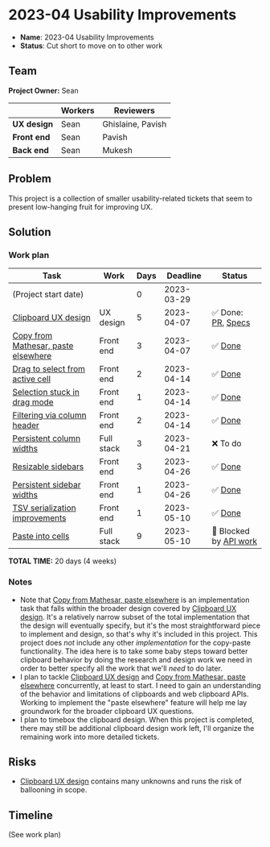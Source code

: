 # 2023-04 Usability Improvements

- **Name**: 2023-04 Usability Improvements
- **Status**: Cut short to move on to other work

## Team

**Project Owner:**  Sean 

|               | Workers | Reviewers         |
| --            | --      | --                |
| **UX design** | Sean    | Ghislaine, Pavish |
| **Front end** | Sean    | Pavish            |
| **Back end**  | Sean    | Mukesh            |

## Problem

This project is a collection of smaller usability-related tickets that seem to present low-hanging fruit for improving UX.

## Solution

### Work plan

| Task                                        | Work       | Days | Deadline   | Status |
| --                                          | --         | --   | --         | --     |
| (Project start date)                        |            | 0    | 2023-03-29 |    |
| [Clipboard UX design][2377]                 | UX design  | 5    | 2023-04-07 | ✅ Done: [PR][w-90], [Specs][spec] |
| [Copy from Mathesar, paste elsewhere][1688] | Front end  | 3    | 2023-04-07 | ✅ [Done][2773] |
| [Drag to select from active cell][1885]     | Front end  | 2    | 2023-04-14 | ✅ [Done][2792] |
| [Selection stuck in drag mode][1917]        | Front end  | 1    | 2023-04-14 | ✅ [Done][1917-done] |
| [Filtering via column header][2232]         | Front end  | 2    | 2023-04-14 | ✅ [Done][2782] |
| [Persistent column widths][1421]            | Full stack | 3    | 2023-04-21 | ❌ To do |
| [Resizable sidebars][2362]                  | Front end  | 3    | 2023-04-26 | ✅ [Done][2808] |
| [Persistent sidebar widths][2387]           | Front end  | 1    | 2023-04-26 | ✅ [Done][2808] |
| [TSV serialization improvements][2811]      | Front end  | 1    | 2023-05-10 | ✅ [Done][2867] |
| [Paste into cells][2812]                    | Full stack | 9    | 2023-05-10 | 🛑 Blocked by [API work][2844] |

**TOTAL TIME:**  20 days (4 weeks)

### Notes

- Note that [Copy from Mathesar, paste elsewhere][1688] is an implementation task that falls within the broader design covered by [Clipboard UX design][2377]. It's a relatively narrow subset of the total implementation that the design will eventually specify, but it's the most straightforward piece to implement and design, so that's why it's included in this project. This project does _not_ include any other _implementation_ for the copy-paste functionality. The idea here is to take some baby steps toward better clipboard behavior by doing the research and design work we need in order to better specify all the work that we'll _need_ to do later.
- I plan to tackle [Clipboard UX design][2377] and [Copy from Mathesar, paste elsewhere][1688] concurrently, at least to start. I need to gain an understanding of the behavior and limitations of clipboards and web clipboard APIs. Working to implement the "paste elsewhere" feature will help me lay groundwork for the broader clipboard UX questions.
- I plan to timebox the clipboard design. When this project is completed, there may still be additional clipboard design work left, I'll organize the remaining work into more detailed tickets.

## Risks

- [Clipboard UX design][2377] contains many unknowns and runs the risk of ballooning in scope.

## Timeline

(See work plan)

[1421]: https://github.com/mathesar-foundation/mathesar/issues/1421
[1688]: https://github.com/mathesar-foundation/mathesar/issues/1688
[1885]: https://github.com/mathesar-foundation/mathesar/issues/1885
[1917-done]: https://github.com/mathesar-foundation/mathesar/issues/1917#issuecomment-1505572348
[1917]: https://github.com/mathesar-foundation/mathesar/issues/1917
[2232]: https://github.com/mathesar-foundation/mathesar/issues/2232
[2362]: https://github.com/mathesar-foundation/mathesar/issues/2362
[2377]: https://github.com/mathesar-foundation/mathesar/issues/2377
[2387]: https://github.com/mathesar-foundation/mathesar/issues/2387
[2773]: https://github.com/mathesar-foundation/mathesar/pull/2773
[2782]: https://github.com/mathesar-foundation/mathesar/pull/2782
[2792]: https://github.com/mathesar-foundation/mathesar/pull/2792
[2808]: https://github.com/mathesar-foundation/mathesar/pull/2808
[2811]: https://github.com/mathesar-foundation/mathesar/issues/2811
[2812]: https://github.com/mathesar-foundation/mathesar/issues/2812
[spec]: https://wiki.mathesar.org/en/archive/product/design/specs/clipboard-interactions
[w-90]: https://github.com/mathesar-foundation/mathesar-wiki/pull/90
[2844]: https://github.com/mathesar-foundation/mathesar/issues/2844
[2867]: https://github.com/mathesar-foundation/mathesar/pull/2867

